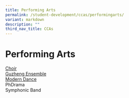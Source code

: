```yaml
---
title: Performing Arts
permalink: /student-development/ccas/performingarts/
variant: markdown
description: ""
third_nav_title: CCAs
---
```

# Performing Arts
[Choir](/cca/Performing-Arts/Choir/)<br>
[Guzheng Ensemble](/cca/performing-arts/guzheng-ensemble/)<br>
[Modern Dance](/cca/performing-arts/dance/)<br>
PhDrama<br>
Symphonic Band<br>